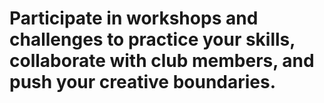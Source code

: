 # Participate in workshops and challenges to practice your skills, collaborate with club members, and push your creative boundaries.


